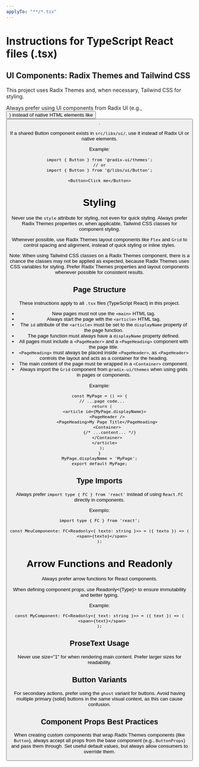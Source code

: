```yaml
---
applyTo: "**/*.tsx"
---
```


# Instructions for TypeScript React files (.tsx)

## UI Components: Radix Themes and Tailwind CSS

This project uses Radix Themes and, when necessary, Tailwind CSS for styling.

Always prefer using UI components from Radix UI (e.g., <Button />) instead of native HTML elements like <button>.

If a shared Button component exists in `src/libs/ui/`, use it instead of Radix UI or native elements.

Example:

```tsx
import { Button } from '@radix-ui/themes';
// or
import { Button } from '@/libs/ui/Button';

<Button>Click me</Button>
```

# Styling

Never use the `style` attribute for styling, not even for quick styling.
Always prefer Radix Themes properties or, when applicable, Tailwind CSS classes for component styling.

Whenever possible, use Radix Themes layout components like `Flex` and `Grid` to control spacing and alignment, instead of quick styling or inline styles.

Note: When using Tailwind CSS classes on a Radix Themes component, there is a chance the classes may not be applied as expected, because Radix Themes uses CSS variables for styling. Prefer Radix Themes properties and layout components whenever possible for consistent results.

## Page Structure

These instructions apply to all `.tsx` files (TypeScript React) in this project.

- New pages must not use the `<main>` HTML tag.
- Always start the page with the `<article>` HTML tag.
- The `id` attribute of the `<article>` must be set to the `displayName` property of the page function.
- The page function must always have a `displayName` property defined.
- All pages must include a `<PageHeader>` and a `<PageHeading>` component with the page title.
- `<PageHeading>` must always be placed inside `<PageHeader>`, as `<PageHeader>` controls the layout and acts as a container for the heading.
- The main content of the page must be wrapped in a `<Container>` component.
- Always import the `Grid` component from `@radix-ui/themes` when using grids in pages or components.

Example:

```tsx
const MyPage = () => {
  // ...page code...
  return (
    <article id={MyPage.displayName}>
      <PageHeader />
      <PageHeading>My Page Title</PageHeading>
      <Container>
        {/* ...content... */}
      </Container>
    </article>
  );
}
MyPage.displayName = 'MyPage';
export default MyPage;
```

## Type Imports

Always prefer `import type { FC } from 'react'` instead of using `React.FC` directly in components.

Exemplo:

```tsx
import type { FC } from 'react';

const MeuComponente: FC<Readonly<{ texto: string }>> = ({ texto }) => (
  <span>{texto}</span>
);
```


# Arrow Functions and Readonly

Always prefer arrow functions for React components.

When defining component props, use Readonly<{Type}> to ensure immutability and better typing.

Example:

```tsx
const MyComponent: FC<Readonly<{ text: string }>> = ({ text }) => (
  <span>{text}</span>
);
```

## ProseText Usage

Never use size="1" for <ProseText> when rendering main content. Prefer larger sizes for readability.

## Button Variants

For secondary actions, prefer using the `ghost` variant for buttons. Avoid having multiple primary (solid) buttons in the same visual context, as this can cause confusion.

## Component Props Best Practices

When creating custom components that wrap Radix Themes components (like `Button`), always accept all props from the base component (e.g., `ButtonProps`) and pass them through. Set useful default values, but always allow consumers to override them.
